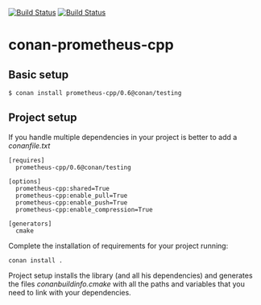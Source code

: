 [![Build Status](https://travis-ci.org/steakhal/conan-prometheus-cpp.svg)](https://travis-ci.org/steakhal/conan-prometheus-cpp)
[![Build Status](https://ci.appveyor.com/api/projects/status/github/steakhal/conan-prometheus-cpp)](https://ci.appveyor.com/project/steakhal/conan-prometheus-cpp)


# conan-prometheus-cpp

## Basic setup

    $ conan install prometheus-cpp/0.6@conan/testing
    
## Project setup

If you handle multiple dependencies in your project is better to add a *conanfile.txt*
    
    [requires]
      prometheus-cpp/0.6@conan/testing

    [options]
      prometheus-cpp:shared=True
      prometheus-cpp:enable_pull=True
      prometheus-cpp:enable_push=True
      prometheus-cpp:enable_compression=True

    [generators]
      cmake

Complete the installation of requirements for your project running:

    conan install . 

Project setup installs the library (and all his dependencies) and generates the files *conanbuildinfo.cmake* with all the 
paths and variables that you need to link with your dependencies.

